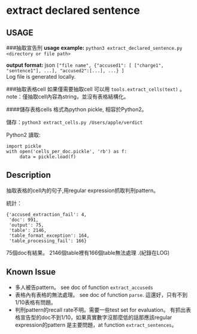 extract declared sentence
=========================


USAGE
---
###抽取宣告刑
**usage example:** `python3 extract_declared_sentence.py <directory or file path>`

**output format:** json
`["file name", {"accused1": [ ["charge1", "sentence1"], ...], "accused2":[...], ...} ]`         
Log file is generated locally.

###抽取表格cell
如果僅需要抽取cell 可以用 `tools.extract_cells(text)` 。
note：僅抽取cell內容為string，並沒有表格結構化。


####儲存表格cells
格式為python pickle, 相容於Python2。

儲存：`python3 extract_cells.py /Users/apple/verdict`


Python2 讀取:
```
import pickle
with open('cells_per_doc.pickle', 'rb') as f:
     data = pickle.load(f)
```

Description
---
抽取表格的cell內的句子,用regular expression抓取判刑pattern。

統計：
```
{'accused_extraction_fail': 4,
 'doc': 991,
 'output': 75,
 'table': 2146,
 'table_format_exception': 164,
 'table_processing_fail': 166}
```

75個doc有結果。
2146個table裡有166個table無法處理 .(紀錄在LOG)

Known Issue
---

- 多人被告pattern。
see doc of function `extract_accuseds`
- 表格內有表格的無法處理。
see doc of function `parse`.
這還好，只有不到1/10表格有問題。
- 判刑pattern的recall rate不明。需要一些test set for evaluation。
有抓出表格宣告型的doc不到1/10，如果真實數字沒那麼低的話那應該regular expression的pattern 是主要問題，at function `extract_sentences`。

